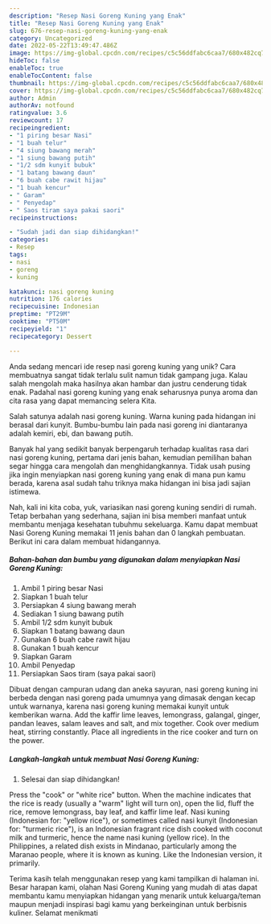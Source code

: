 ```yaml
---
description: "Resep Nasi Goreng Kuning yang Enak"
title: "Resep Nasi Goreng Kuning yang Enak"
slug: 676-resep-nasi-goreng-kuning-yang-enak
category: Uncategorized
date: 2022-05-22T13:49:47.486Z
image: https://img-global.cpcdn.com/recipes/c5c56ddfabc6caa7/680x482cq70/nasi-goreng-kuning-foto-resep-utama.jpg
hideToc: false
enableToc: true
enableTocContent: false
thumbnail: https://img-global.cpcdn.com/recipes/c5c56ddfabc6caa7/680x482cq70/nasi-goreng-kuning-foto-resep-utama.jpg
cover: https://img-global.cpcdn.com/recipes/c5c56ddfabc6caa7/680x482cq70/nasi-goreng-kuning-foto-resep-utama.jpg
author: Admin
authorAv: notfound
ratingvalue: 3.6
reviewcount: 17
recipeingredient:
- "1 piring besar Nasi"
- "1 buah telur"
- "4 siung bawang merah"
- "1 siung bawang putih"
- "1/2 sdm kunyit bubuk"
- "1 batang bawang daun"
- "6 buah cabe rawit hijau"
- "1 buah kencur"
- " Garam"
- " Penyedap"
- " Saos tiram saya pakai saori"
recipeinstructions:

- "Sudah jadi dan siap dihidangkan!"
categories:
- Resep
tags:
- nasi
- goreng
- kuning

katakunci: nasi goreng kuning 
nutrition: 176 calories
recipecuisine: Indonesian
preptime: "PT29M"
cooktime: "PT50M"
recipeyield: "1"
recipecategory: Dessert

---
```





Anda sedang mencari ide resep nasi goreng kuning yang unik? Cara membuatnya sangat tidak terlalu sulit namun tidak gampang juga. Kalau salah mengolah maka hasilnya akan hambar dan justru cenderung tidak enak. Padahal nasi goreng kuning yang enak seharusnya punya aroma dan cita rasa yang dapat memancing selera Kita.





Salah satunya adalah nasi goreng kuning. Warna kuning pada hidangan ini berasal dari kunyit. Bumbu-bumbu lain pada nasi goreng ini diantaranya adalah kemiri, ebi, dan bawang putih.

Banyak hal yang sedikit banyak berpengaruh terhadap kualitas rasa dari nasi goreng kuning, pertama dari jenis bahan, kemudian pemilihan bahan segar hingga cara mengolah dan menghidangkannya. Tidak usah pusing jika ingin menyiapkan nasi goreng kuning yang enak di mana pun kamu berada, karena asal sudah tahu triknya maka hidangan ini bisa jadi sajian istimewa.






Nah, kali ini kita coba, yuk, variasikan nasi goreng kuning sendiri di rumah. Tetap berbahan yang sederhana, sajian ini bisa memberi manfaat untuk membantu menjaga kesehatan tubuhmu sekeluarga. Kamu dapat membuat Nasi Goreng Kuning memakai 11 jenis bahan dan 0 langkah pembuatan. Berikut ini cara dalam membuat hidangannya.

<!--inarticleads1-->

##### Bahan-bahan dan bumbu yang digunakan dalam menyiapkan Nasi Goreng Kuning:

1. Ambil 1 piring besar Nasi
1. Siapkan 1 buah telur
1. Persiapkan 4 siung bawang merah
1. Sediakan 1 siung bawang putih
1. Ambil 1/2 sdm kunyit bubuk
1. Siapkan 1 batang bawang daun
1. Gunakan 6 buah cabe rawit hijau
1. Gunakan 1 buah kencur
1. Siapkan  Garam
1. Ambil  Penyedap
1. Persiapkan  Saos tiram (saya pakai saori)


Dibuat dengan campuran udang dan aneka sayuran, nasi goreng kuning ini berbeda dengan nasi goreng pada umumnya yang dimasak dengan kecap untuk warnanya, karena nasi goreng kuning memakai kunyit untuk kemberikan warna. Add the kaffir lime leaves, lemongrass, galangal, ginger, pandan leaves, salam leaves and salt, and mix together. Cook over medium heat, stirring constantly. Place all ingredients in the rice cooker and turn on the power. 

<!--inarticleads2-->

##### Langkah-langkah untuk membuat Nasi Goreng Kuning:


1. Selesai dan siap dihidangkan!

Press the &#34;cook&#34; or &#34;white rice&#34; button. When the machine indicates that the rice is ready (usually a &#34;warm&#34; light will turn on), open the lid, fluff the rice, remove lemongrass, bay leaf, and kaffir lime leaf. Nasi kuning (Indonesian for: &#34;yellow rice&#34;), or sometimes called nasi kunyit (Indonesian for: &#34;turmeric rice&#34;), is an Indonesian fragrant rice dish cooked with coconut milk and turmeric, hence the name nasi kuning (yellow rice). In the Philippines, a related dish exists in Mindanao, particularly among the Maranao people, where it is known as kuning. Like the Indonesian version, it primarily. 

Terima kasih telah menggunakan resep yang kami tampilkan di halaman ini. Besar harapan kami, olahan Nasi Goreng Kuning yang mudah di atas dapat membantu kamu menyiapkan hidangan yang menarik untuk keluarga/teman maupun menjadi inspirasi bagi kamu yang berkeinginan untuk berbisnis kuliner. Selamat menikmati
